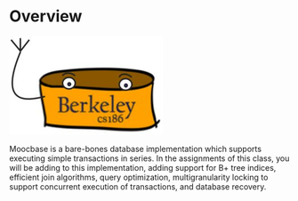 # Overview

![The official unofficial mascot of the class projects](.gitbook/assets/derpydb-small%20%281%29.jpg)

Moocbase is a bare-bones database implementation which supports executing simple transactions in series. In the assignments of this class, you will be adding to this implementation, adding support for B+ tree indices, efficient join algorithms, query optimization, multigranularity locking to support concurrent execution of transactions, and database recovery.

